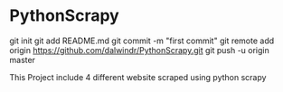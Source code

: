 # PythonScrapy
git init
git add README.md
git commit -m "first commit"
git remote add origin https://github.com/dalwindr/PythonScrapy.git
git push -u origin master

This Project include 4 different website scraped using python scrapy
